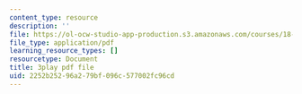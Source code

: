 ```yaml
---
content_type: resource
description: ''
file: https://ol-ocw-studio-app-production.s3.amazonaws.com/courses/18-06sc-linear-algebra-fall-2011/2252b25296a279bf096c577002fc96cd_lpnY5QVjU5w.pdf
file_type: application/pdf
learning_resource_types: []
resourcetype: Document
title: 3play pdf file
uid: 2252b252-96a2-79bf-096c-577002fc96cd
---
```

